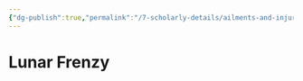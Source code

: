 ```yaml
---
{"dg-publish":true,"permalink":"/7-scholarly-details/ailments-and-injuries/lunar-frenzy/","noteIcon":""}
---
```


# Lunar Frenzy
